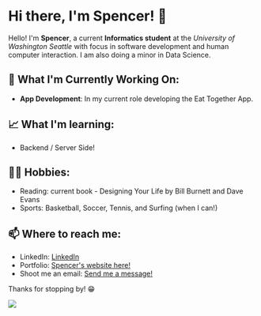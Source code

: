 <h1>Hi there, I'm Spencer! 👋</h1>

<p>Hello! I'm <strong>Spencer</strong>, a current <strong>Informatics student</strong> at the <em>University of Washington Seattle</em> with focus in software development and human computer interaction. I am also doing a minor in Data Science.</p>

<h2>🌱 What I'm Currently Working On:</h2>
<ul>
  <li><strong>App Development</strong>: In my current role developing the Eat Together App.</li>
<!--   <li><strong>LLMs</strong>: I am currently learning about using LLMs!</li> -->
</ul>

<h2>📈 What I'm learning:</h2>
<ul>
  <li>Backend / Server Side!</li>
<!--   <li>LLMs</li> -->
</ul>

<h2>🏄‍♂️ Hobbies:</h2>
<ul>
  <li>Reading: current book - Designing Your Life by Bill Burnett and Dave Evans</li>
  <li>Sports: Basketball, Soccer, Tennis, and Surfing (when I can!) </li>
</ul>

<h2>📫 Where to reach me:</h2>
<ul>
  <li>LinkedIn: <a href="https://www.linkedin.com/in/spencergard/">LinkedIn</a></li>
  <li>Portfolio: <a href="https://gardnas.github.io/sweb2.0/">Spencer's website here!</a></li>
  <li>Shoot me an email: <a href="mailto:sdgard863@gmail.com">Send me a message!</a></li>
</ul>

<p>Thanks for stopping by! 😁</p>


<img src="https://github-readme-stats.vercel.app/api/top-langs/?username=gardnas&layout=compact"/>
